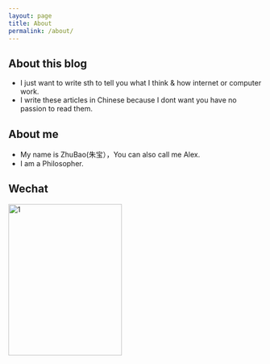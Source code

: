 ```yaml
---
layout: page
title: About
permalink: /about/
---
```


## About this blog                        
  - I just want to write sth to tell you what I think & how internet or computer work.
  - I write these articles in Chinese because I dont want you have no passion to read them.

## About me
  - My name is ZhuBao(朱宝），You can also call me Alex.
  - I am a Philosopher.                                               

## Wechat

<img src="https://libertyindeath.github.io/WechatIMG7.jpeg" width = "225px" height = "300px" alt="1" align=center />
